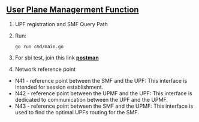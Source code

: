 ## <u> User Plane Managerment Function </u>

1. UPF registration and SMF Query Path 
2. Run:
    ```
    go run cmd/main.go
    ```
3. For sbi test, join this link [**postman**](https://app.getpostman.com/join-team?invite_code=0e108cef4305edc1654d849cb7ae4196&target_code=2ab452511741d2b0e2d60797b64c4e61)

4. Network reference point
- N41 - reference point between the SMF and the UPF: This interface is intended for session establishment.
- N42 - reference point between the UPMF and the UPF: This interface is dedicated to communication between the UPF and the UPMF.
- N43 - reference point between the SMF and the UPMF: This interface is used to find the optimal UPFs routing for the SMF.